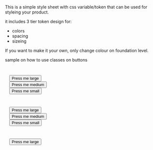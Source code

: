This is a simple style sheet with css variable/token that can be used for styleing your product.

it includes 3 tier token design for:
- colors
- spacing
- sizeing

If you want to make it your own, only change colour on foundation level. 

sample on how to use classes on buttons
<code>
<div class="gap-presentation">
  <button class="button-primary-lg d2l-text-label-md color-surface-action">Press me large</button>
  <button class="button-primary-md d2l-text-label-sm color-surface-action">Press me medium</button>
  <button class="button-primary-sm d2l-text-label-sm color-surface-action">Press me small</button>
</div>

<div class="gap-presentation">
  <button class="button-secondary-lg d2l-text-label-md color-surface-primary">Press me large</button>
  <button class="button-secondary-md d2l-text-label-sm color-surface-primary">Press me medium</button>
  <button class="button-secondary-sm d2l-text-label-sm color-surface-primary">Press me small</button>
</div>

<div class="gap-presentation">
  <button class="button-text d2l-text-label-sm-bold color-surface-primary">Press me large</button>
</div>
</code>
